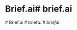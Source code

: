 # Brief.ai#   b r i e f . a i  
 #   B r i e f . a i  
 #   b r i e f _ a i  
 #   b r i e f _ a i  
 